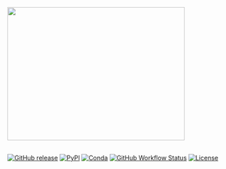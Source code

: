 <img src="https://github.com/VilenneFrederique/CPred/blob/main/img/CPred%20Charge%20State%20Prediction%20for%20Modified%20and%20Unmodified%20Peptides%20in%20Electrospray%20Ionization%20(Logo).png"
width="400" height="300" /> <br/><br/>


[![GitHub release](https://flat.badgen.net/github/release/VilenneFrederique/CPred)](https://github.com/VilenneFrederique/CPred/releases/latest/)
[![PyPI](https://flat.badgen.net/pypi/v/deeplc)](https://pypi.org/project/deeplc/)
[![Conda](https://img.shields.io/conda/vn/bioconda/deeplc?style=flat-square)](https://bioconda.github.io/recipes/deeplc/README.html)
[![GitHub Workflow Status](https://flat.badgen.net/github/checks/compomics/deeplc/)](https://github.com/compomics/deeplc/actions/)
[![License](https://flat.badgen.net/github/license/compomics/deeplc)](https://www.apache.org/licenses/LICENSE-2.0)

